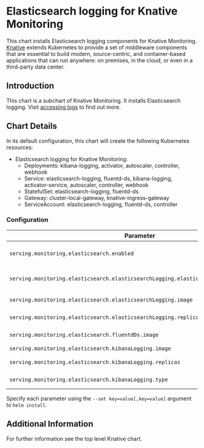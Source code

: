 # Elasticsearch logging for Knative Monitoring

This chart installs Elasticsearch logging components for Knative Monitoring.
[Knative](https://github.com/knative/) extends Kubernetes to provide a set of middleware components that are essential to build modern, source-centric, and container-based applications that can run anywhere: on premises, in the cloud, or even in a third-party data center.

## Introduction

This chart is a subchart of Knative Monitoring. It installs Elasticsearch logging. Visit [accessing logs](https://github.com/knative/docs/blob/master/serving/accessing-logs.md) to find out more.

## Chart Details

In its default configuration, this chart will create the following Kubernetes resources:

- Elasticsearch logging for Knative Monitoring:
    - Deployments: kibana-logging, activator, autoscaler, controller, webhook
    - Service: elasticsearch-logging, fluentd-ds, kibana-logging, activator-service, autoscaler, controller, webhook
    - StatefulSet: elasticsearch-logging, fluentd-ds
    - Gateway: cluster-local-gateway, knative-ingress-gateway
    - ServiceAccount: elasticsearch-logging, fluentd-ds, controller

### Configuration

| Parameter                                  | Description                              | Default |
|--------------------------------------------|------------------------------------------|---------|
| `serving.monitoring.elasticsearch.enabled` | Enable/Disable Elasticsearch Logging     | `true`    |
| `serving.monitoring.elasticsearch.elasticsearchLogging.elasticsearchLoggingInit.image` | Elasticsearch Logging Init Image | alpine:3.6 |
| `serving.monitoring.elasticsearch.elasticsearchLogging.image`   | Elasticsearch Image | k8s.gcr.io/elasticsearch:v5.6.4  |
| `serving.monitoring.elasticsearch.elasticsearchLogging.replicas` | Elasticsearch Replicas | 2     |
| `serving.monitoring.elasticsearch.fluentdDs.image` | Fluentd Image                    | k8s.gcr.io/fluentd-elasticsearch:v2.0.4 |
| `serving.monitoring.elasticsearch.kibanaLogging.image` | Kibana Image                 | docker.elastic.co/kibana/kibana:5.6.4 |
| `serving.monitoring.elasticsearch.kibanaLogging.replicas` | Kibana Replicas           | 1         |
| `serving.monitoring.elasticsearch.kibanaLogging.type` | Kibana Ingress Type           | NodePort  |

Specify each parameter using the `--set key=value[,key=value]` argument to `helm install`.

## Additional Information
For further information see the top level Knative chart.
